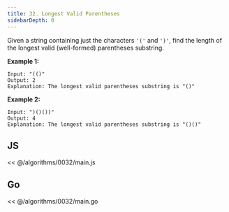 ```yaml
---
title: 32. Longest Valid Parentheses
sidebarDepth: 0
---
```


Given a string containing just the characters `'('` and `')'`, find the length of the longest valid (well-formed) parentheses substring.

**Example 1:**

```
Input: "(()"
Output: 2
Explanation: The longest valid parentheses substring is "()"
```

**Example 2:**

```
Input: ")()())"
Output: 4
Explanation: The longest valid parentheses substring is "()()"
```

## JS

<< @/algorithms/0032/main.js

## Go

<< @/algorithms/0032/main.go

